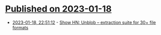 # [Published on 2023-01-18](index.md)

* [2023-01-18, 22:51:12](https://news.ycombinator.com/item?id=34434249) - [Show HN: Unblob – extraction suite for 30+ file formats](https://github.com/onekey-sec/unblob)
